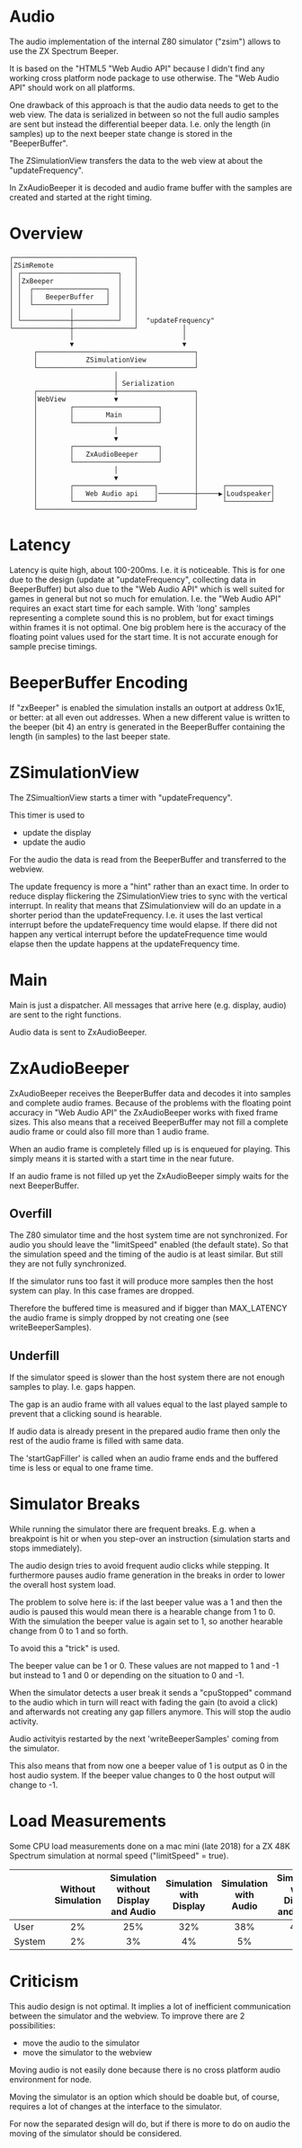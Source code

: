 # Audio

The audio implementation of the internal Z80 simulator ("zsim") allows to use the ZX Spectrum Beeper.

It is based on the "HTML5 "Web Audio API" because I didn't find any working cross platform node package to use otherwise.
The "Web Audio API" should work on all platforms.

One drawback of this approach is that the audio data needs to get to the web view.
The data is serialized in between so not the full audio samples are sent but instead the differential beeper data. I.e. only the length (in samples) up to the next beeper state change is stored in the "BeeperBuffer".

The ZSimulationView transfers the data to the web view at about the "updateFrequency".

In ZxAudioBeeper it is decoded and audio frame buffer with the samples are created and started at the right timing.


# Overview

~~~
┌──────────────────────────────┐
│ZSimRemote                    │
│ ┌────────────────────────┐   │
│ │ZxBeeper                │   │
│ │  ┌──────────────────┐  │   │
│ │  │   BeeperBuffer   │  │   │
│ │  └──────────────────┘  │   │
│ │            │           │   │
│ └────────────┼───────────┘   │  "updateFrequency"
└──────────────┼───────────────┘           │
               │                           │
               ▼                           ▼
      ┌───────────────────────────────────────┐
      │            ZSimulationView            │
      └───────────────────────────────────────┘
                          │
                          │ Serialization
      ┌───────────────────┼───────────────────┐
      │WebView            ▼                   │
      │        ┌─────────────────────┐        │
      │        │        Main         │        │
      │        └─────────────────────┘        │
      │                   │                   │
      │                   ▼                   │
      │        ┌─────────────────────┐        │
      │        │   ZxAudioBeeper     │        │
      │        └─────────────────────┘        │
      │                   │                   │
      │                   ▼                   │
      │        ┌────────────────────┐         │      ┌───────────┐
      │        │   Web Audio api    │─────────┼─────▶│Loudspeaker│
      │        └────────────────────┘         │      └───────────┘
      └───────────────────────────────────────┘
~~~


# Latency

Latency is quite high, about 100-200ms. I.e. it is noticeable.
This is for one due to the design (update at "updateFrequency", collecting data in BeeperBuffer) but also due to the "Web Audio API" which is well suited for games in general but not so much for emulation.
I.e. the "Web Audio API" requires an exact start time for each sample. With 'long' samples representing a complete sound this is no problem, but for exact timings within frames it is not optimal. One big problem here is the accuracy of the floating point values used for the start time. It is not accurate enough for sample precise timings.


# BeeperBuffer Encoding

If "zxBeeper" is enabled the simulation installs an outport at address 0x1E, or better: at all even out addresses.
When a new different value is written to the beeper (bit 4) an entry is generated in the BeeperBuffer containing the length (in samples) to the last beeper state.


# ZSimulationView

The ZSimualtionView starts a timer with "updateFrequency".

This timer is used to
- update the display
- update the audio

For the audio the data is read from the BeeperBuffer and transferred to the webview.

The update frequency is more a "hint" rather than an exact time. In order to reduce display flickering the ZSimulationView tries to sync with the vertical interrupt.
In reality that means that ZSimulationview will do an update in a shorter period than the updateFrequency.
I.e. it uses the last vertical interrupt before the updateFrequency time would elapse.
If there did not happen any vertical interrupt before the updateFrequence time would elapse then the update happens at the updateFrequency time.


# Main

Main is just a dispatcher. All messages that arrive here (e.g. display, audio) are sent to the right functions.

Audio data is sent to ZxAudioBeeper.


# ZxAudioBeeper

ZxAudioBeeper receives the BeeperBuffer data and decodes it into samples and complete audio frames.
Because of the problems with the floating point accuracy in "Web Audio API" the ZxAudioBeeper works with fixed frame sizes.
This also means that a received BeeperBuffer may not fill a complete audio frame or could also fill more than 1 audio frame.

When an audio frame is completely filled up is is enqueued for playing. This simply means it is started with a start time in the near future.

If an audio frame is not filled up yet the ZxAudioBeeper simply waits for the next BeeperBuffer.


## Overfill

The Z80 simulator time and the host system time are not synchronized. For audio you should leave the "limitSpeed" enabled (the default state). So that the simulation speed and the timing of the audio is at least similar.
But still they are not fully synchronized.

If the simulator runs too fast it will produce more samples then the host system can play.
In this case frames are dropped.

Therefore the buffered time is measured and if bigger than MAX_LATENCY the audio frame is simply dropped by not creating one (see writeBeeperSamples).


## Underfill

If the simulator speed is slower than the host system there are not enough samples to play. I.e. gaps happen.

The gap is an audio frame with all values equal to the last played sample to prevent that a clicking sound is hearable.

If audio data is already present in the prepared audio frame then only the rest of the audio frame is filled with same data.

The 'startGapFiller' is called when an audio frame ends and the buffered time is less or equal to one frame time.


# Simulator Breaks

While running the simulator there are frequent breaks. E.g. when a breakpoint is hit or when you step-over an instruction (simulation starts and stops immediately).

The audio design tries to avoid frequent audio clicks while stepping. It furthermore pauses audio frame generation in the breaks in order to lower the overall host system load.

The problem to solve here is: if the last beeper value was a 1 and then the audio is paused this would mean there is a hearable change from 1 to 0.
With the simulation the beeper value is again set to 1, so another hearable change from 0 to 1 and so forth.

To avoid this a "trick" is used.

The beeper value can be 1 or 0. These values are not mapped to 1 and -1 but instead to 1 and 0 or depending on the situation to 0 and -1.

When the simulator detects a user break it sends a "cpuStopped" command to the audio which in turn will react with fading the gain (to avoid a click) and afterwards not creating any gap fillers anymore.
This will stop the audio activity.

Audio activityis restarted by the next 'writeBeeperSamples' coming from the simulator.

This also means that from now one a beeper value of 1 is output as 0 in the host audio system. If the beeper value changes to 0 the host output will change to -1.


# Load Measurements

Some CPU load measurements done on a mac mini (late 2018) for a ZX 48K Spectrum simulation at normal speed ("limitSpeed" = true).

|     | Without Simulation | Simulation without Display and Audio | Simulation with Display | Simulation with Audio | Simulation with Display and Audio |
|---|:-:|:-:|:-:|:-:|:-:|
| User  | 2% | 25% | 32% | 38% | 47% |
|System | 2% |  3% |  4% |  5% |  8% |


# Criticism

This audio design is not optimal. It implies a lot of inefficient communication between the simulator and the webview.
To improve there are 2 possibilities:
- move the audio to the simulator
- move the simulator to the webview

Moving audio is not easily done because there is no cross platform audio environment for node.

Moving the simulator is an option which should be doable but, of course, requires a lot of changes at the interface to the simulator.

For now the separated design will do, but if there is more to do on audio the moving of the simulator should be considered.


